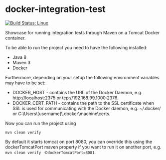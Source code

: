 # docker-integration-test

[![Build Status: Linux](https://travis-ci.org/arjansh/docker-integration-test.svg?branch=master)](https://travis-ci.org/arjansh/docker-integration-test)

Showcase for running integration tests through Maven on a Tomcat Docker container.

To be able to run the project you need to have the following installed:

 * Java 8
 * Maven 3
 * Docker
 
Furthermore, depending on your setup the following environment variables may have to be set:

 * DOCKER_HOST - contains the URL of the Docker Daemon, e.g. http://localhost:2375 or tcp://192.168.99.1000:2376.
 * DOCKER_CERT_PATH - contains the path to the SSL certificate when SSL is used for communicating with the Docker daemon, e.g. ~/.docker/ or C:\Users\\[username]\\.docker\machine\certs.
 
Now you can run the project using

```
mvn clean verify
```

By default it starts tomcat on port 8080, you can override this using the dockerTomcatPort maven property if you want to run it on another port, e.g. `mvn clean verify -DdockerTomcatPort=8081`.
